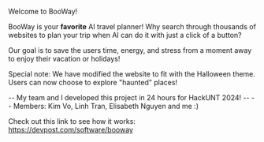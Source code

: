 Welcome to BooWay!

BooWay is your **favorite** AI travel planner! Why search through thousands of websites to plan your trip when AI can do it with just a click of a button?

Our goal is to save the users time, energy, and stress from a moment away to enjoy their vacation or holidays!

Special note: We have modified the website to fit with the Halloween theme. Users can now choose to explore "haunted" places!

-- My team and I developed this project in 24 hours for HackUNT 2024! --
-- Members: Kim Vo, Linh Tran, Elisabeth Nguyen and me :)

Check out this link to see how it works: https://devpost.com/software/booway

